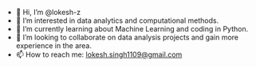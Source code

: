 - 👋 Hi, I’m @lokesh-z
- 👀 I’m interested in data analytics and computational methods.
- 🌱 I’m currently learning about Machine Learning and coding in Python.
- 💞️ I’m looking to collaborate on data analysis projects and gain more experience in the area.
- 📫 How to reach me: lokesh.singh1109@gmail.com

<!---
lokesh-z/lokesh-z is a ✨ special ✨ repository because its `README.md` (this file) appears on your GitHub profile.
You can click the Preview link to take a look at your changes.
--->
